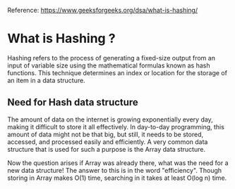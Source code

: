 Reference: https://www.geeksforgeeks.org/dsa/what-is-hashing/

# What is Hashing ? 

Hashing refers to the process of generating a fixed-size output from an input of variable size using the mathematical formulas known as hash functions. This technique determines an index or location for the storage of an item in a data structure. 

## Need for Hash data structure 

The amount of data on the internet is growing exponentially every day, making it difficult to store it all effectively. In day-to-day programming, this amount of data might not be that big, but still, it needs to be stored, accessed, and processed easily and efficiently. A very common data structure that is used for such a purpose is the Array data structure. 

Now the question arises if Array was already there, what was the need for a new data structure! The answer to this is in the word "efficiency". Though storing in Array makes O(1) time, searching in it takes at least O(log n) time. 

